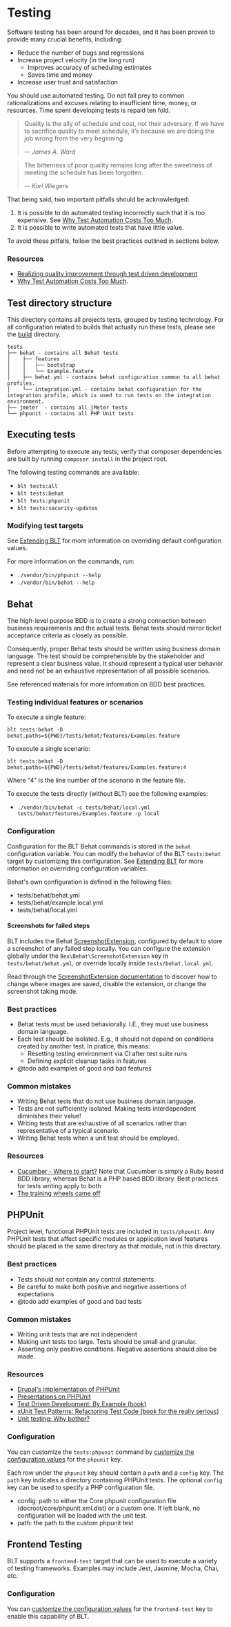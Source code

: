 # Testing

Software testing has been around for decades, and it has been proven to provide many crucial benefits, including:

* Reduce the number of bugs and regressions
* Increase project velocity (in the long run)
  * Improves accuracy of scheduling estimates
  * Saves time and money
* Increase user trust and satisfaction

You should use automated testing. Do not fall prey to common rationalizations and excuses relating to insufficient time, money, or resources. Time spent developing tests is repaid ten fold.

> Quality is the ally of schedule and cost, not their adversary. If we have to sacrifice quality to meet schedule, it’s because we are doing the job wrong from the very beginning.
>
> -- <cite>James A. Ward</cite>

> The bitterness of poor quality remains long after the sweetness of meeting the schedule has been forgotten.
>
> -- <cite>Karl Wiegers</cite>

That being said, two important pitfalls should be acknowledged:

1. It is possible to do automated testing incorrectly such that it is too expensive. See [Why Test Automation Costs Too Much](http://testobsessed.com/2010/07/why-test-automation-costs-too-much/).
2. It is possible to write automated tests that have little value.

To avoid these pitfalls, follow the best practices outlined in sections below.

### Resources

* [Realizing quality improvement through test driven development](http://research.microsoft.com/en-us/groups/ese/nagappan_tdd.pdf)
* [Why Test Automation Costs Too Much](http://testobsessed.com/2010/07/why-test-automation-costs-too-much/).

## Test directory structure

This directory contains all projects tests, grouped by testing technology. For all configuration related to builds that actually run these tests, please see the [build](/build) directory.

    tests
    ├── behat - contains all Behat tests
    │    ├── features
    │    │   ├── bootstrap
    │    │   └── Example.feature
    │    ├── behat.yml - contains behat configuration common to all behat profiles.
    │    └── integration.yml - contains behat configuration for the integration profile, which is used to run tests on the integration environment.
    ├── jmeter  - contains all jMeter tests
    └── phpunit - contains all PHP Unit tests

## Executing tests

Before attempting to execute any tests, verify that composer dependencies are built by running `composer install` in the project root.

The following testing commands are available:
* `blt tests:all`
* `blt tests:behat`
* `blt tests:phpunit`
* `blt tests:security-updates`

### Modifying test targets

See [Extending BLT](extending-blt.md#target-configuration) for more information on overriding default configuration values.

For more information on the commands, run:

* `./vendor/bin/phpunit --help`
* `./vendor/bin/behat --help`

## Behat

The high-level purpose BDD is to create a strong connection between business requirements and the actual tests. Behat tests should mirror ticket acceptance criteria as closely as possible.

Consequently, proper Behat tests should be written using business domain language. The test should be comprehensible by the stakeholder and represent a clear business value. It should represent a typical user behavior and need not be an exhaustive representation of all possible scenarios.

See referenced materials for more information on BDD best practices.

### Testing individual features or scenarios

To execute a single feature:

    blt tests:behat -D behat.paths=${PWD}/tests/behat/features/Examples.feature

To execute a single scenario:

    blt tests:behat -D behat.paths=${PWD}/tests/behat/features/Examples.feature:4

Where "4" is the line number of the scenario in the feature file.

To execute the tests directly (without BLT) see the following examples:

* `./vendor/bin/behat -c tests/behat/local.yml tests/behat/features/Examples.feature -p local`

### Configuration

Configuration for the BLT Behat commands is stored in the `behat` configuration variable. You can modify the behavior of the BLT `tests:behat` target by customizing this configuration. See [Extending BLT](extending-blt.md) for more information on overriding configuration variables.

Behat's own configuration is defined in the following files:

* tests/behat/behat.yml
* tests/behat/example.local.yml
* tests/behat/local.yml

#### Screenshots for failed steps

BLT includes the Behat [ScreenshotExtension](https://github.com/elvetemedve/behat-screenshot), configured by default to store a screenshot of any failed step locally. You can configure the extension globally under the `Bex\Behat\ScreenshotExtension` key in `tests/behat/behat.yml`, or override locally inside `tests/behat.local.yml`.

Read through the [ScreenshotExtension documentation](https://github.com/elvetemedve/behat-screenshot#configuration) to discover how to change where images are saved, disable the extension, or change the screenshot taking mode.

### Best practices

* Behat tests must be used behaviorally. I.E., they must use business domain language.
* Each test should be isolated. E.g., it should not depend on conditions created by another test. In pratice, this means:
    * Resetting testing environment via CI after test suite runs
    * Defining explicit cleanup tasks in features
* @todo add examples of good and bad features

### Common mistakes

* Writing Behat tests that do not use business domain language.
* Tests are not sufficiently isolated. Making tests interdependent diminishes their value!
* Writing tests that are exhaustive of all scenarios rather than representative of a typical scenario.
* Writing Behat tests when a unit test should be employed.

### Resources

* [Cucumber - Where to start?](https://github.com/cucumber/cucumber/wiki/Cucumber-Backgrounder#where-to-start)
Note that Cucumber is simply a Ruby based BDD library, whereas Behat is a
PHP based BDD library. Best practices for tests writing apply to both
* [The training wheels came off](http://aslakhellesoy.com/post/11055981222/the-training-wheels-came-off)


## PHPUnit

Project level, functional PHPUnit tests are included in `tests/phpunit`. Any PHPUnit tests that affect specific modules or application level features should be placed in the same directory as that module, not in this directory.

### Best practices

* Tests should not contain any control statements
* Be careful to make both positive and negative assertions of expectations
* @todo add examples of good and bad tests

### Common mistakes

* Writing unit tests that are not independent
* Making unit tests too large. Tests should be small and granular.
* Asserting only positive conditions. Negative assertions should also be made.

### Resources

* [Drupal's implementation of PHPUnit](https://www.drupal.org/phpunit)
* [Presentations on PHPUnit](https://phpunit.de/presentations.html)
* [Test Driven Development: By Example (book)](http://www.amazon.com/dp/0321146530)
* [xUnit Test Patterns: Refactoring Test Code (book for the really serious)](http://amazon.com/dp/0131495054)
* [Unit testing: Why bother?](http://soundsoftware.ac.uk/unit-testing-why-bother/)


### Configuration

You can customize the `tests:phpunit` command by [customize the configuration values](extending-blt.md#modifying-blt-configuration) for the `phpunit` key.

Each row under the `phpunit` key should contain a `path` and a `config` key. The `path` key indicates a directory containing PHPUnit tests. The optional `config` key can be used to specify a PHP configuration file.
 
 * config: path to either the Core phpunit configuration file (docroot/core/phpunit.xml.dist) or a custom one. If left blank, no configuration will be loaded with the unit test.
 * path: the path to the custom phpunit test

## Frontend Testing

BLT supports a `frontend-test` target that can be used to execute a variety of testing frameworks. Examples may include Jest, Jasmine, Mocha, Chai, etc.

### Configuration

You can [customize the configuration values](extending-blt.md#modifying-blt-configuration) for the `frontend-test` key to enable this capability of BLT.
